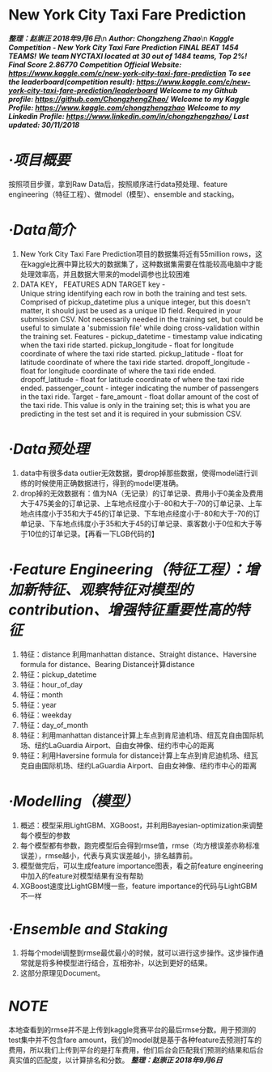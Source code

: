 # **New York City Taxi Fare Prediction**
***整理：赵崇正 2018年9月6日***\n
***Author: Chongzheng Zhao***\n
***Kaggle Competition - New York City Taxi Fare Prediction***
***FINAL BEAT 1454 TEAMS!***
***We team NYCTAXI located at 30 out of 1484 teams, Top 2%!***
***Final Score 2.86770***
***Competition Official Website: https://www.kaggle.com/c/new-york-city-taxi-fare-prediction***
***To see the leaderboard(competition result): https://www.kaggle.com/c/new-york-city-taxi-fare-prediction/leaderboard***
***Welcome to my Github profile: https://github.com/ChongzhengZhao/***
***Welcome to my Kaggle Profile: https://www.kaggle.com/chongzhengzhao***
***Welcome to my Linkedin Profile: https://www.linkedin.com/in/chongzhengzhao/***
***Last updated: 30/11/2018***


# ***·项目概要***
按照项目步骤，拿到Raw Data后，按照顺序进行data预处理、feature engineering（特征工程）、做model（模型）、ensemble and stacking。
# ***·Data简介***
 1. New York City Taxi Fare Prediction项目的数据集将近有55million rows，这在kaggle比赛中算比较大的数据集了，这种数据集需要在性能较高电脑中才能处理效率高，并且数据大带来的model调参也比较困难
 2. DATA KEY， FEATURES ADN TARGET
    key -  
        Unique string identifying each row in both the training and test sets. Comprised of pickup_datetime plus a unique integer, but this doesn't matter, it should just be used as a unique ID field. Required in your submission CSV. Not necessarily needed in the training set, but could be useful to simulate a 'submission file' while doing cross-validation within the training set.
    Features - 
        pickup_datetime - timestamp value indicating when the taxi ride started.
        pickup_longitude - float for longitude coordinate of where the taxi ride started.
        pickup_latitude - float for latitude coordinate of where the taxi ride started.
        dropoff_longitude - float for longitude coordinate of where the taxi ride ended.
        dropoff_latitude - float for latitude coordinate of where the taxi ride ended.
        passenger_count - integer indicating the number of passengers in the taxi ride.
    Target - 
        fare_amount - float dollar amount of the cost of the taxi ride. This value is only in the training set; this is what you are predicting in the test set and it is required in your submission CSV.
# ***·Data预处理***
1. data中有很多data outlier无效数据，要drop掉那些数据，使得model进行训练的时候使用正确数据进行，得到的model更准确。
2. drop掉的无效数据有：值为NA（无记录）的订单记录、费用小于0美金及费用大于475美金的订单记录、上车地点经度小于-80和大于-70的订单记录、上车地点纬度小于35和大于45的订单记录、下车地点经度小于-80和大于-70的订单记录、下车地点纬度小于35和大于45的订单记录、乘客数小于0位和大于等于10位的订单记录。【再看一下LGB代码的】
# ***·Feature Engineering（特征工程）：增加新特征、观察特征对模型的contribution、增强特征重要性高的特征***
1. 特征：distance
    利用manhattan distance、Straight distance、Haversine formula for distance、Bearing Distance计算distance
2. 特征：pickup_datetime
3. 特征：hour_of_day
4. 特征：month
5. 特征：year
6. 特征：weekday
7. 特征：day_of_month
8. 特征：利用manhattan distance计算上车点到肯尼迪机场、纽瓦克自由国际机场、纽约LaGuardia Airport、自由女神像、纽约市中心的距离
9. 特征：利用Haversine formula for distance计算上车点到肯尼迪机场、纽瓦克自由国际机场、纽约LaGuardia Airport、自由女神像、纽约市中心的距离
# ***·Modelling（模型）***
1. 概述：模型采用LightGBM、XGBoost，并利用Bayesian-optimization来调整每个模型的参数
2. 每个模型都有参数，跑完模型后会得到rmse值，rmse（均方根误差亦称标准误差），rmse越小，代表与真实误差越小，排名越靠前。
3. 模型做完后，可以生成feature importance图表，看之前feature engineering中加入的feature对模型结果有没有帮助
4. XGBoost速度比LightGBM慢一些，feature importance的代码与LightGBM不一样
# ***·Ensemble and Staking***
1. 将每个model调整到rmse最优最小的时候，就可以进行这步操作。这步操作通常就是将多种模型进行结合，互相弥补，以达到更好的结果。
2. 这部分原理见Document。
# ***NOTE***
本地查看到的rmse并不是上传到kaggle竞赛平台的最后rmse分数。用于预测的test集中并不包含fare amount，我们的model就是基于各种feature去预测打车的费用，所以我们上传到平台的是打车费用，他们后台会匹配我们预测的结果和后台真实值的匹配度，以计算排名和分数。
***整理：赵崇正 2018年9月6日***
